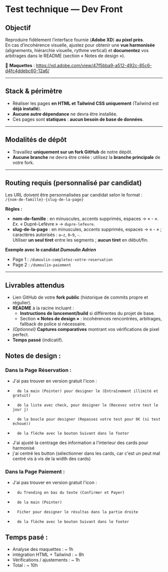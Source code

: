# Test technique — Dev Front

## Objectif
Reproduire fidèlement l’interface fournie (**Adobe XD**) **au pixel près**.  
En cas d’incohérence visuelle, ajustez pour obtenir une **vue harmonisée** (alignements, hiérarchie visuelle, rythme vertical) et **documentez** vos arbitrages dans le README (section « Notes de design »).

🔗 **Maquettes** : https://xd.adobe.com/view/47f5bba9-a512-492c-85c6-d4fc4ddebc60-12a6/

---

## Stack & périmètre
- Réaliser les pages **en HTML et Tailwind CSS uniquement** (Tailwind est **déjà installé**).
- **Aucune autre dépendance** ne devra être installée.
- Ces pages sont **statiques** : **aucun besoin de base de données**.

---

## Modalités de dépôt
- Travaillez **uniquement sur un fork GitHub** de notre dépôt.
- **Aucune branche** ne devra être créée : utilisez la **branche principale** de votre fork.

---

## Routing requis (personnalisé par candidat)
Les URL doivent être personnalisées par candidat selon le format :  
`/{nom-de-famille}-{slug-de-la-page}`

**Règles :**
- **nom-de-famille** : en minuscules, accents supprimés, espaces → « - ».  
  *Ex.* « Dupré-Lefèvre » → `dupre-lefevre`.
- **slug-de-la-page** : en minuscules, accents supprimés, espaces → « - » ; caractères autorisés : `a–z`, `0–9`, `-`.  
  Utiliser **un seul tiret** entre les segments ; **aucun tiret** en début/fin.

**Exemple avec le candidat *Dumoulin Adrien***
- Page 1 : `/dumoulin-completez-votre-reservation`
- Page 2 : `/dumoulin-paiement`

---

## Livrables attendus
- Lien GitHub de votre **fork public** (historique de commits propre et régulier).
- **README** à la racine incluant :
    - **Instructions de lancement/build** si différentes du projet de base.
    - Section **« Notes de design »** : incohérences rencontrées, arbitrages, fallback de police si nécessaire.
- *(Optionnel)* **Captures comparatives** montrant vos vérifications de pixel perfect.
- **Temps passé** (indicatif).

## Notes de design :
### Dans la Page Réservation : 
- J'ai pas trouver en version gratuit l'icon : 
-		de la main (Pointer) pour designer le (Entraînement illimité et gratuit)
- 		de la liste avec check, pour designer le (Recevez votre test le jour j)
-		de la boucle pour designer (Repassez votre test pour 0€ (si test échoué))
-		de la flèche avec le bouton Suivant dans le footer
- J'ai ajusté la centrage des information a l'interieur des cards pour harmonisé
- j'ai centré les button (sélectionner dans les cards, car  c'est un peut mal centré vis à vis de la width des cards)

### Dans la Page Paiement :
- J'ai pas trouver en version gratuit l'icon : 
-		du Trending en bas du texte (Confirmer et Payer)
-		de la main (Pointer)
-		Ficher pour designer le résultas dans la partie droite
-		de la flèche avec le bouton Suivant dans le footer
## Temps pasé :
- Analyse des  maquettes : ~ 1h
- intégration HTML + Tailwind : ~ 8h
- Vérifications / ajustements : ~ 1h
- Total : ~ 10h
